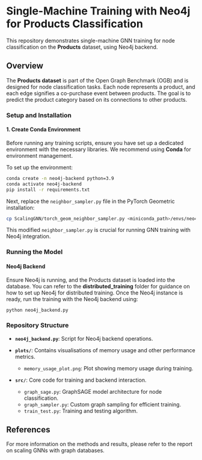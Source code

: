 # **Single-Machine Training with Neo4j for Products Classification**

This repository demonstrates single-machine GNN training for node classification on the **Products** dataset, using Neo4j backend.

## **Overview**

The **Products dataset** is part of the Open Graph Benchmark (OGB) and is designed for node classification tasks. Each node represents a product, and each edge signifies a co-purchase event between products. The goal is to predict the product category based on its connections to other products.

### **Setup and Installation**

#### **1. Create Conda Environment**

Before running any training scripts, ensure you have set up a dedicated environment with the necessary libraries. We recommend using **Conda** for environment management.

To set up the environment:
```bash
conda create -n neo4j-backend python=3.9
conda activate neo4j-backend
pip install -r requirements.txt
```

Next, replace the `neighbor_sampler.py` file in the PyTorch Geometric installation:
```bash
cp ScalingGNN/torch_geom_neighbor_sampler.py <miniconda_path>/envs/neo4j-backend/lib/python3.9/site-packages/torch_geometric/sampler/neighbor_sampler.py
```
This modified `neighbor_sampler.py` is crucial for running GNN training with Neo4j integration.

### **Running the Model**

#### **Neo4j Backend**

Ensure Neo4j is running, and the Products dataset is loaded into the database. You can refer to the **distributed_training** folder for guidance on how to set up Neo4j for distributed training. Once the Neo4j instance is ready, run the training with the Neo4j backend using:
```bash
python neo4j_backend.py
```

### **Repository Structure**

- **`neo4j_backend.py`**: Script for Neo4j backend operations.

- **`plots/`**: Contains visualisations of memory usage and other performance metrics.
  - `memory_usage_plot.png`: Plot showing memory usage during training.

- **`src/`**: Core code for training and backend interaction.
  - `graph_sage.py`: GraphSAGE model architecture for node classification.
  - `graph_sampler.py`: Custom graph sampling for efficient training.
  - `train_test.py`: Training and testing algorithm.


## **References**

For more information on the methods and results, please refer to the report on scaling GNNs with graph databases.